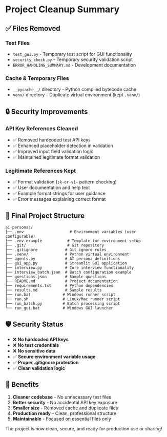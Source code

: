 # Project Cleanup Summary

## ✅ Files Removed

### **Test Files**
- `test_gui.py` - Temporary test script for GUI functionality
- `security_check.py` - Temporary security validation script  
- `ERROR_HANDLING_SUMMARY.md` - Development documentation

### **Cache & Temporary Files**
- `__pycache__/` directory - Python compiled bytecode cache
- `venv/` directory - Duplicate virtual environment (kept `.venv/`)

## 🔒 Security Improvements

### **API Key References Cleaned**
- ✅ Removed hardcoded test API keys
- ✅ Enhanced placeholder detection in validation
- ✅ Improved input field validation logic
- ✅ Maintained legitimate format validation

### **Legitimate References Kept**
- ✅ Format validation (`sk-or-v1-` pattern checking)
- ✅ User documentation and help text
- ✅ Example format strings for user guidance
- ✅ Error messages explaining correct format

## 📁 Final Project Structure

```
ai-personas/
├── .env                    # Environment variables (user configurable)
├── .env.example           # Template for environment setup
├── .git/                  # Git repository
├── .gitignore            # Git ignore rules
├── .venv/                # Python virtual environment
├── agents.py             # AI persona definitions
├── gui_app.py            # Streamlit GUI application
├── interview.py          # Core interview functionality
├── interview_batch.json  # Batch configuration example
├── questions.json        # Sample questions
├── README.md             # Project documentation
├── requirements.txt      # Python dependencies
├── results.md            # Sample results
├── run.bat              # Windows runner script
├── run.sh               # Linux/Mac runner script
├── run_batch.py         # Batch processing script
└── run_gui.bat          # Windows GUI launcher
```

## 🛡️ Security Status

- ❌ **No hardcoded API keys**
- ❌ **No test credentials**
- ❌ **No sensitive data**
- ✅ **Secure environment variable usage**
- ✅ **Proper .gitignore protection**
- ✅ **Clean validation logic**

## 🎯 Benefits

1. **Cleaner codebase** - No unnecessary test files
2. **Better security** - No accidental API key exposure
3. **Smaller size** - Removed cache and duplicate files
4. **Production ready** - Clean, professional structure
5. **Maintainable** - Focused on essential files only

The project is now clean, secure, and ready for production use or sharing!
